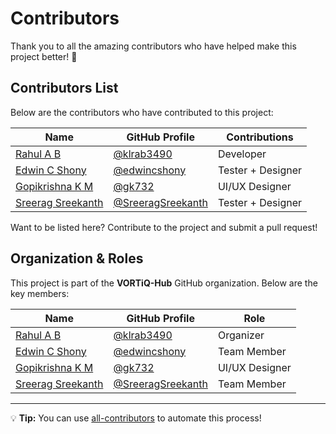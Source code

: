 # Contributors

Thank you to all the amazing contributors who have helped make this project better! 🎉

## Contributors List

Below are the contributors who have contributed to this project:

| Name                                      | GitHub Profile                             | Contributions |
| ----------------------------------------- | ------------------------------------------ | ------------- |
| [Rahul A B](https://github.com/klrab3490) | [@klrab3490](https://github.com/klrab3490) | Developer     |
| [Edwin C Shony](https://github.com/edwincshony) | [@edwincshony](https://github.com/edwincshony) | Tester + Designer |
| [Gopikrishna K M](https://github.com/gk732) | [@gk732](https://github.com/gk732) | UI/UX Designer |
| [Sreerag Sreekanth](https://github.com/SreeragSreekanth) | [@SreeragSreekanth](https://github.com/SreeragSreekanth) | Tester + Designer |

Want to be listed here? Contribute to the project and submit a pull request!

## Organization & Roles

This project is part of the **VORTiQ-Hub** GitHub organization. Below are the key members:

| Name                                      | GitHub Profile                             | Role        |
| ----------------------------------------- | ------------------------------------------ | ----------- |
| [Rahul A B](https://github.com/klrab3490) | [@klrab3490](https://github.com/klrab3490) | Organizer   |
| [Edwin C Shony](https://github.com/edwincshony) | [@edwincshony](https://github.com/edwincshony) | Team Member |
| [Gopikrishna K M](https://github.com/gk732) | [@gk732](https://github.com/gk732) | UI/UX Designer |
| [Sreerag Sreekanth](https://github.com/SreeragSreekanth) | [@SreeragSreekanth](https://github.com/SreeragSreekanth) | Team Member |

---

💡 **Tip:** You can use [all-contributors](https://allcontributors.org/) to automate this process!